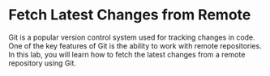 # Fetch Latest Changes from Remote

Git is a popular version control system used for tracking changes in code. One of the key features of Git is the ability to work with remote repositories. In this lab, you will learn how to fetch the latest changes from a remote repository using Git.
